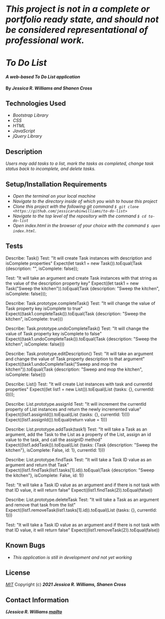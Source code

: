 # _This project is not in a complete or portfolio ready state, and should not be considered representational of professional work._

# _To Do List_

#### _A web-based To Do List application_

#### By _**Jessica R. Williams and Shanen Cross**_

## Technologies Used

* _Bootstrap Library_
* _CSS_
* _HTML_
* _JavaScript_
* _jQuery Library_

## Description

_Users may add tasks to a list, mark the tasks as completed, change task status back to incomplete, and delete tasks._

## Setup/Installation Requirements

* _Open the terminal on your local machine_
* _Navigate to the directory inside of which you wish to house this project_
* _Clone this project with the following git command `$ git clone <https://github.com/jessicarubinwilliams/to-do-list>`_
* _Navigate to the top level of the repository with the command `$ cd to-do-list`_
* _Open index.html in the browser of your choice with the command `$ open index.html`_.

## Tests

Describe: Task()
Test: "It will create Task instances with description and isComplete properties"
Expect(let task1 = new Task()).toEqual(Task {description: "", isComplete: false});

Test: "It will take an argument and create Task instances with that string as the value of the description property key"
Expect((let task1 = new Task("Sweep the kitchen")).toEqual(Task {description: "Sweep the kitchen", isComplete: false}));

Describe: Task.prototype.completeTask()
Test: "It will change the value of Task property key isComplete to true"
Expect((task1.completeTask()).toEqual(Task {description: "Sweep the kitchen", isComplete: true}))

Describe: Task.prototype.undoCompleteTask()
Test: "It will change the value of Task property key isComplete to false"
Expect((task1.undoCompleteTask()).toEqual(Task {description: "Sweep the kitchen", isComplete: false}))

Describe: Task.prototype.editDescription()
Test: "It will take an argument and change the value of Task property description to that argument"
Expect((task1.undoCompleteTask("Sweep and mop the kitchen")).toEqual(Task {description: "Sweep and mop the kitchen", isComplete: false}))

Describe: List()
Test: "It will create List instances with task and currentId properties"
Expect((let list1 = new List()).toEqual(List {tasks: {}, currentId: 0}));

Describe: List.prototype.assignId
Test: "It will increment the currentId property of List instances and return the newly incremented value"
Expect((list1.assignId()).toEqual(List {tasks: {}, currentId: 1})))
Expect((list1.assignId()).toEqual(return value = 1)))

Describe: List.prototype.addTask(task1)
Test: "It will take a Task as an argument, add the Task to the List as a property of the List, assign an id value to the task, and call the assignID method"
Expect((list1.addTask()).toEqual(List {tasks: {Task {description: "Sweep the kitchen"}, isComplete: False, id: 1}, currentId: 1}))

Describe: List.prototype.findTask
Test: "It will take a Task ID value as an argument and return that Task"
Expect((list1.findTask(list1.tasks[1].id)).toEqual(Task {description: "Sweep the kitchen"}, isComplete: False, id: 1))

Test: "It will take a Task ID value as an argument and if there is not task with that ID value, it will return false"
Expect((list1.findTask(2)).toEqual(false))
<!-- Expect((list1.findTask(list1.tasks[2].id)).toEqual(false)) This returns: Uncaught TypeError: Cannot read property 'id' of undefined -->

Describe: List.prototype.deleteTask
Test: "It will take a Task as an argument and remove that task from the list"
Expect((list1.removeTask(list1.tasks[1].id)).toEqual(List {tasks: {}, currentId: 1}))

Test: "It will take a Task ID value as an argument and if there is not task with that ID value, it will return false"
Expect((list1.removeTask(2)).toEqual(false))

## Known Bugs

* _This application is still in development and not yet working_

## License
*[MIT](https://choosealicense.com/licenses/mit/)*
Copyright (c) **_2021 Jessica R. Williams, Shanen Cross_**
## Contact Information
**_(Jessica R. Williams [mailto](mailto:jessicarubinwilliams@gmail.com)_**
